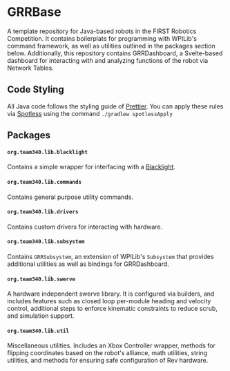 # GRRBase
A template repository for Java-based robots in the FIRST Robotics Competition. It contains boilerplate for programming with WPILib's command framework, as well as utilities outlined in the packages section below. Additionally, this repository contains GRRDashboard, a Svelte-based dashboard for interacting with and analyzing functions of the robot via Network Tables.

## Code Styling
All Java code follows the styling guide of [Prettier](https://prettier.io/). You can apply these rules via [Spotless](https://github.com/diffplug/spotless/tree/main) using the command `./gradlew spotlessApply`

## Packages

#### `org.team340.lib.blacklight`
Contains a simple wrapper for interfacing with a [Blacklight](https://github.com/BR88C/Blacklight).

#### `org.team340.lib.commands`
Contains general purpose utility commands.

#### `org.team340.lib.drivers`
Contains custom drivers for interacting with hardware.

#### `org.team340.lib.subsystem`
Contains `GRRSubsystem`, an extension of WPILib's `Subsystem` that provides additional utilities as well as bindings for GRRDashboard.

#### `org.team340.lib.swerve`
A hardware independent swerve library. It is configured via builders, and includes features such as closed loop per-module heading and velocity control, additional steps to enforce kinematic constraints to reduce scrub, and simulation support.

#### `org.team340.lib.util`
Miscellaneous utilities. Includes an Xbox Controller wrapper, methods for flipping coordinates based on the robot's alliance, math utilities, string utilities, and methods for ensuring safe configuration of Rev hardware.

